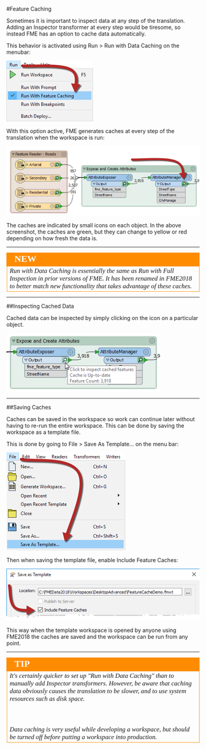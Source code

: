 <!-- Copied from basic due to new functionality-->
#Feature Caching

Sometimes it is important to inspect data at any step of the translation. Adding an Inspector transformer at every step would be tiresome, so instead FME has an option to cache data automatically. 

This behavior is activated using Run > Run with Data Caching on the menubar:

![](./Images/Img2.051.RunWithCaching.png)

With this option active, FME generates caches at every step of the translation when the workspace is run:

![](./Images/Img2.052.FeatureCaching.png)

The caches are indicated by small icons on each object. In the above screenshot, the caches are green, but they can change to yellow or red depending on how fresh the data is. 

---

<!--New Section--> 

<table style="border-spacing: 0px">
<tr>
<td style="vertical-align:middle;background-color:darkorange;border: 2px solid darkorange">
<i class="fa fa-bolt fa-lg fa-pull-left fa-fw" style="color:white;padding-right: 12px;vertical-align:text-top"></i>
<span style="color:white;font-size:x-large;font-weight: bold;font-family:serif">NEW</span>
</td>
</tr>

<tr>
<td style="border: 1px solid darkorange">
<span style="font-family:serif; font-style:italic; font-size:larger">
Run with Data Caching is essentially the same as Run with Full Inspection in prior versions of FME. It has been renamed in FME2018 to better match new functionality that takes advantage of these caches.
</span>
</td>
</tr>
</table>

---

##Inspecting Cached Data

Cached data can be inspected by simply clicking on the icon on a particular object. 

![](./Images/Img2.053.InspectFeatureCache.png)

---

##Saving Caches 

Caches can be saved in the workspace so work can continue later without having to re-run the entire workspace. This can be done by saving the workspace as a template file. 

This is done by going to File > Save As Template... on the menu bar:

![](./Images/Img2.054.SaveAsTemplate.png)

Then when saving the template file, enable Include Feature Caches: 

![](./Images/Img2.055.SaveCachesInTemplate.png)

This way when the template workspace is opened by anyone using FME2018 the caches are saved and the workspace can be run from any point. 

---

<table style="border-spacing: 0px">
<tr>
<td style="vertical-align:middle;background-color:darkorange;border: 2px solid darkorange">
<i class="fa fa-info-circle fa-lg fa-pull-left fa-fw" style="color:white;padding-right: 12px;vertical-align:text-top"></i>
<span style="color:white;font-size:x-large;font-weight: bold;font-family:serif">TIP</span>
</td>
</tr>

<tr>
<td style="border: 1px solid darkorange">
<span style="font-family:serif; font-style:italic; font-size:larger">
It's certainly quicker to set up "Run with Data Caching" than to manually add Inspector transformers. However, be aware that caching data obviously causes the translation to be slower, and to use system resources such as disk space. 
<br><br>
<br><br>Data caching is very useful while developing a workspace, but should be turned off before putting a workspace into production.
</span>
</td>
</tr>
</table>


